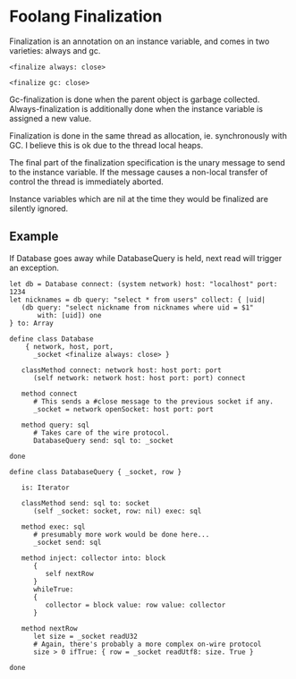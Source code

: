 # Foolang Finalization

Finalization is an annotation on an instance variable, and comes in
two varieties: always and gc.

    <finalize always: close>

    <finalize gc: close>

Gc-finalization is done when the parent object is garbage collected.
Always-finalization is additionally done when the instance variable is
assigned a new value.

Finalization is done in the same thread as allocation, ie.
synchronously with GC. I believe this is ok due to the thread local heaps.

The final part of the finalization specification is the unary message
to send to the instance variable. If the message causes a non-local
transfer of control the thread is immediately aborted.

Instance variables which are nil at the time they would be finalized
are silently ignored.

## Example

If Database goes away while DatabaseQuery is held, next read will
trigger an exception.

```
let db = Database connect: (system network) host: "localhost" port: 1234
let nicknames = db query: "select * from users" collect: { |uid|
   (db query: "select nickname from nicknames where uid = $1"
       with: [uid]) one
} to: Array

define class Database
    { network, host, port,
      _socket <finalize always: close> }

   classMethod connect: network host: host port: port
      (self network: network host: host port: port) connect

   method connect
      # This sends a #close message to the previous socket if any.
      _socket = network openSocket: host port: port

   method query: sql
      # Takes care of the wire protocol.
      DatabaseQuery send: sql to: _socket
      
done

define class DatabaseQuery { _socket, row }

   is: Iterator

   classMethod send: sql to: socket
      (self _socket: socket, row: nil) exec: sql

   method exec: sql
      # presumably more work would be done here...
      _socket send: sql

   method inject: collector into: block
      {
         self nextRow
      }
      whileTrue:
      {
         collector = block value: row value: collector
      }

   method nextRow
      let size = _socket readU32
      # Again, there's probably a more complex on-wire protocol
      size > 0 ifTrue: { row = _socket readUtf8: size. True }

done
```

